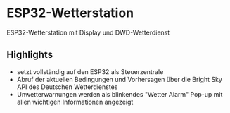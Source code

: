# ESP32-Wetterstation
ESP32-Wetterstation mit Display und DWD-Wetterdienst

## Highlights
- setzt vollständig auf den ESP32 als Steuerzentrale
- Abruf der aktuellen Bedingungen und Vorhersagen über die Bright Sky API des Deutschen Wetterdienstes
- Unwetterwarnungen werden als blinkendes "Wetter Alarm" Pop-up mit allen wichtigen Informationen angezeigt
